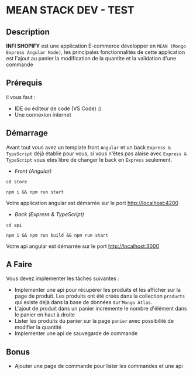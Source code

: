 # MEAN STACK DEV - TEST

## Description
**INFI SHOPIFY** est une application E-commerce développer en ``MEAN (Mongo Express Angular Node)``, les principales fonctionnalités de cette application est l'ajout au panier la modification de la quantite et la validation d'une commande

## Prérequis
il vous faut :
- IDE ou éditeur de code (VS Code) :)
- Une connexion internet

## Démarrage
Avant tout vous avez un template front `Angular` et un back `Express & TypeScript` déjà établie pour vous, si vous n'êtes pas alaise avec `Express & TypeScript` vous etes libre de changer le back en `Express`
seulement.

- *Front (Angular)*

`cd store`
````console
npm i && npm run start
 ````
Votre application angular est démarrée sur le port [http://localhost:4200](http://localhost:4200)

- *Back (Express & TypeScript)*

`cd api`
````console
npm i && npm run build && npm run start
 ````
Votre api angular est démarrée sur le port [http://localhost:3000](http://localhost:3000)

## A Faire

Vous devez implementer les tâches suivantes :

- Implementer une api pour récupérer les produits et les afficher sur la page de produit. Les produits ont été créés dans la collection `products` qui existe déjà dans la base de données sur `Mongo Atlas`.
- L'ajout de produit dans un panier incrémente le nombre d'élément dans le panier en haut à droite
- Lister les produits du panier sur la page `panier` avec possibilité de modifier la quantité
- Implementer une api de sauvegarde de commande

## Bonus
- Ajouter une page de commande pour lister les commandes et une api




